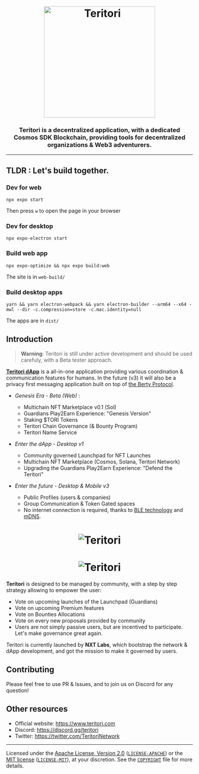 
<h1 align="center">
  <img src="https://i.postimg.cc/C1zJ8fmM/Twitter-Original-Header-Dots-curvemode.png" alt="Teritori" title="Teritori" height="300px" />
</h1>

<h3 align="center"> Teritori is a decentralized application, with a dedicated Cosmos SDK Blockchain, providing tools for decentralized organizations & Web3 adventurers. </h3>

---

## TLDR : Let's build together.

### Dev for web

```
npx expo start
```

Then press `w` to open the page in your browser

### Dev for desktop

```
npx expo-electron start
```

### Build web app

```
npx expo-optimize && npx expo build:web
```

The site is in `web-build/`

### Build desktop apps

```
yarn && yarn electron-webpack && yarn electron-builder --arm64 --x64 -mwl --dir -c.compression=store -c.mac.identity=null
```

The apps are in `dist/`

## Introduction

> **Warning**: Teritori is still under active development and should be used carefuly, with a Beta tester approach.

**[Teritori dApp](https://www.teritori.com/)** is a all-in-one application providing various coordination & communication features for humans. 
In the future (v3) it will also be a privacy first messaging application built on top of [the Berty Protocol](https://berty.tech/docs/protocol/).

- *Genesis Era - Beta (Web)* :
    - Multichain NFT Marketplace v0.1 (Sol)
    - Guardians Play2Earn Experience: "Genesis Version"
    - Staking $TORI Tokens 
    - Teritori Chain Governance (& Bounty Program)
    - Teritori Name Service

- *Enter the dApp - Desktop v1*
    - Community governed Launchpad for NFT Launches
    - Multichain NFT Marketplace (Cosmos, Solana, Teritori Network)
    - Upgrading the Guardians Play2Earn Experience: "Defend the Teritori"

- *Enter the future - Desktop & Mobile v3*
    - Public Profiles (users & companies)
    - Group Communication & Token Gated spaces
    - No internet connection is required, thanks to [BLE technology](https://en.wikipedia.org/wiki/Bluetooth_Low_Energy) and [mDNS](https://en.wikipedia.org/wiki/Multicast_DNS).

<h1 align="center">
  <img src="https://i.postimg.cc/cZ95f7w9/Slide-16-9-8.png" alt="Teritori" title="Teritori" />
</h1>

<h1 align="center">
  <img src="https://i.postimg.cc/R9VD3p6J/Slide-16-9-9.png" alt="Teritori" title="Teritori" />
</h1>


**Teritori** is designed to be managed by community, with a step by step strategy allowing to empower the user:

- Vote on upcoming launches of the Launchpad (Guardians)
- Vote on upcoming Premium features
- Vote on Bounties Allocations
- Vote on every new proposals provided by community 
- Users are not simply passive users, but are incentived to participate. Let's make governance great again.

Teritori is currently launched by **NXT Labs**, which bootstrap the network & dApp development, and got the mission to make it governed by users.


## Contributing

Please feel free to use PR & Issues, and to join us on Discord for any question!

## Other resources

- Official website: https://www.teritori.com
- Discord: https://discord.gg/teritori
- Twitter: https://twitter.com/TeritoriNetwork

___

Licensed under the [Apache License, Version 2.0](https://www.apache.org/licenses/LICENSE-2.0) ([`LICENSE-APACHE`](LICENSE-APACHE)) or the [MIT license](https://opensource.org/licenses/MIT) ([`LICENSE-MIT`](LICENSE-MIT)), at your discretion. See the [`COPYRIGHT`](COPYRIGHT) file for more details.

